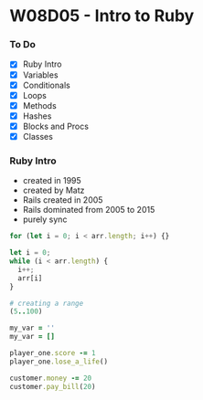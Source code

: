 # W08D05 - Intro to Ruby

### To Do
* [x] Ruby Intro
* [x] Variables
* [x] Conditionals
* [x] Loops
* [x] Methods
* [x] Hashes
* [x] Blocks and Procs
* [x] Classes

### Ruby Intro
* created in 1995
* created by Matz
* Rails created in 2005
* Rails dominated from 2005 to 2015
* purely sync

```js
for (let i = 0; i < arr.length; i++) {}

let i = 0;
while (i < arr.length) {
  i++;
  arr[i]
}
```

```rb
# creating a range
(5..100)

my_var = ''
my_var = []
```

```rb
player_one.score -= 1
player_one.lose_a_life()

customer.money -= 20
customer.pay_bill(20)
```





















